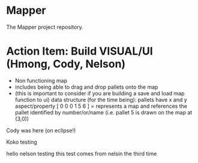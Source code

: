 # Mapper
The Mapper project repository.

# Action Item: Build VISUAL/UI (Hmong, Cody, Nelson)
- Non functioning map
- includes being able to drag and drop pallets onto the map
- (this is important to consider if you are building a save and load map function to ui) data structure (for the time being): pallets have x and y aspect/property
[ 0 0 0 1 5 6 ] = represents a map
and references the pallet identified by number/or/name (i.e. pallet 5 is drawn on the map at (3,0))

Cody was here (on eclipse!)

Koko
testing

hello nelson testing
this test comes from nelsin the third time